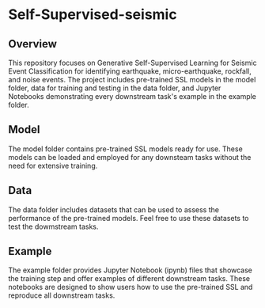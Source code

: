 # Self-Supervised-seismic

## Overview
This repository focuses on Generative Self-Supervised Learning for Seismic Event Classification for identifying earthquake, micro-earthquake, rockfall, and noise events. The project includes pre-trained SSL models in the model folder, data for training and testing in the data folder, and Jupyter Notebooks demonstrating every downstream task's example in the example folder.

## Model
The model folder contains pre-trained SSL models ready for use. These models can be loaded and employed for any downsteam tasks without the need for extensive training.

## Data
The data folder includes datasets that can be used to assess the performance of the pre-trained models. Feel free to use these datasets to test the dowmstream tasks.

## Example
The example folder provides Jupyter Notebook (ipynb) files that showcase the training step and offer examples of different downstream tasks. 
These notebooks are designed to show users how to use the pre-trained SSL and reproduce all downstream tasks.
